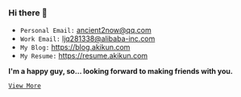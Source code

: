 ### Hi there 👋

* `Personal Email:` ancient2now@qq.com  
* `Work Email:` ljq281338@alibaba-inc.com
* `My Blog:` https://blog.akikun.com
* `My Resume:` https://resume.akikun.com

**I'm a happy guy,  so... looking forward to making friends with you.**

[`View More`](https://ancient2now.github.io)

<!--
**ancient2now/ancient2now** is a ✨ _special_ ✨ repository because its `README.md` (this file) appears on your GitHub profile.

Here are some ideas to get you started:

- 🔭 I’m currently working on ...
- 🌱 I’m currently learning ...
- 👯 I’m looking to collaborate on ...
- 🤔 I’m looking for help with ...
- 💬 Ask me about ...
- 📫 How to reach me: ...
- 😄 Pronouns: ...
- ⚡ Fun fact: ...
-->
